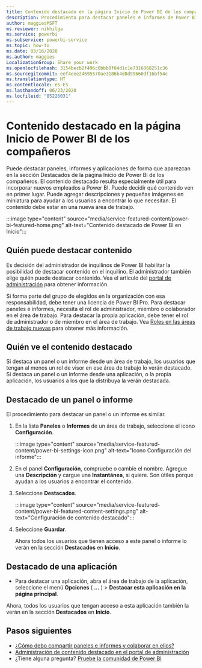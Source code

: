 ```yaml
---
title: Contenido destacado en la página Inicio de Power BI de los compañeros
description: Procedimiento para destacar paneles e informes de Power BI en la página Inicio de Power BI de los compañeros de la organización.
author: maggiesMSFT
ms.reviewer: nikhilga
ms.service: powerbi
ms.subservice: powerbi-service
ms.topic: how-to
ms.date: 03/16/2020
ms.author: maggies
LocalizationGroup: Share your work
ms.openlocfilehash: 3154becb2f496c0bbb0f84d1c1e7316868251c36
ms.sourcegitcommit: eef4eee24695570ae3186b4d8d99660df16bf54c
ms.translationtype: HT
ms.contentlocale: es-ES
ms.lasthandoff: 06/23/2020
ms.locfileid: "85226031"
---
```

# <a name="feature-content-on-colleagues-power-bi-home-page"></a>Contenido destacado en la página Inicio de Power BI de los compañeros

Puede destacar paneles, informes y aplicaciones de forma que aparezcan en la sección Destacados de la página Inicio de Power BI de los compañeros. El contenido destacado resulta especialmente útil para incorporar nuevos empleados a Power BI. Puede decidir qué contenido ven en primer lugar. Puede agregar descripciones y pequeñas imágenes en miniatura para ayudar a los usuarios a encontrar lo que necesitan. El contenido debe estar en una nueva área de trabajo.

:::image type="content" source="media/service-featured-content/power-bi-featured-home.png" alt-text="Contenido destacado de Power BI en Inicio":::

## <a name="who-can-feature-content"></a>Quién puede destacar contenido

Es decisión del administrador de inquilinos de Power BI habilitar la posibilidad de destacar contenido en el inquilino. El administrador también elige quién puede destacar contenido. Vea el artículo del [portal de administración](../admin/service-admin-portal.md#featured-content) para obtener información.

Si forma parte del grupo de elegidos en la organización con esa responsabilidad, debe tener una licencia de Power BI Pro. Para destacar paneles e informes, necesita el rol de administrador, miembro o colaborador en el área de trabajo. Para destacar la propia aplicación, debe tener el rol de administrador o de miembro en el área de trabajo. Vea [Roles en las áreas de trabajo nuevas](service-new-workspaces.md#roles-in-the-new-workspaces) para obtener más información.

## <a name="who-sees-featured-content"></a>Quién ve el contenido destacado

Si destaca un panel o un informe desde un área de trabajo, los usuarios que tengan al menos un rol de visor en ese área de trabajo lo verán destacado. Si destaca un panel o un informe desde una aplicación, o la propia aplicación, los usuarios a los que la distribuya la verán destacada.

## <a name="feature-a-dashboard-or-report"></a>Destacado de un panel o informe

El procedimiento para destacar un panel o un informe es similar.

1. En la lista **Paneles** o **Informes** de un área de trabajo, seleccione el icono **Configuración**.

    :::image type="content" source="media/service-featured-content/power-bi-settings-icon.png" alt-text="Icono Configuración del informe":::

2. En el panel **Configuración**, compruebe o cambie el nombre. Agregue una **Descripción** y cargue una **Instantánea**, si quiere. Son útiles porque ayudan a los usuarios a encontrar el contenido.

3. Seleccione **Destacados**.

    :::image type="content" source="media/service-featured-content/power-bi-featured-content-settings.png" alt-text="Configuración de contenido destacado":::

4. Seleccione **Guardar**.

    Ahora todos los usuarios que tienen acceso a este panel o informe lo verán en la sección **Destacados** en **Inicio**.

## <a name="feature-an-app"></a>Destacado de una aplicación

- Para destacar una aplicación, abra el área de trabajo de la aplicación, seleccione el menú **Opciones** ( **...** ) > **Destacar esta aplicación en la página principal**.

Ahora, todos los usuarios que tengan acceso a esta aplicación también la verán en la sección **Destacados** en **Inicio**.

## <a name="next-steps"></a>Pasos siguientes

* [¿Cómo debo compartir paneles e informes y colaborar en ellos?](../collaborate-share/service-how-to-collaborate-distribute-dashboards-reports.md)
* [Administración de contenido destacado en el portal de administración](../admin/service-admin-portal.md#manage-featured-content)
* ¿Tiene alguna pregunta? [Pruebe la comunidad de Power BI](https://community.powerbi.com/)
